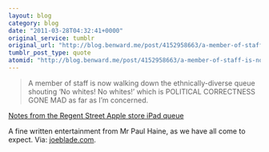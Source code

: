 ```yaml
---
layout: blog
category: blog
date: "2011-03-28T04:32:41+0000"
original_service: tumblr
original_url: "http://blog.benward.me/post/4152958663/a-member-of-staff-is-now-walking-down-the"
tumblr_post_type: quote
atomid: "http://blog.benward.me/post/4152958663/a-member-of-staff-is-now-walking-down-the"
---
```

> A member of staff is now walking down the ethnically-diverse queue shouting ‘No whites! No whites!’ which is POLITICAL CORRECTNESS GONE MAD as far as I’m concerned.

<a href="http://joeblade.com/2011/03/27/notes-from-the-regent-street-apple-store-ipad-queue/">Notes from the Regent Street Apple store iPad queue</a>

A fine written entertainment from Mr Paul Haine, as we have all come to expect.
Via: [joeblade.com](http://joeblade.com/2011/03/27/notes-from-the-regent-street-apple-store-ipad-queue/).